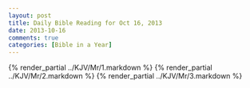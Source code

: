 ```yaml
---
layout: post
title: Daily Bible Reading for Oct 16, 2013
date: 2013-10-16
comments: true
categories: [Bible in a Year]
---
```

{% render_partial ../KJV/Mr/1.markdown %}
{% render_partial ../KJV/Mr/2.markdown %}
{% render_partial ../KJV/Mr/3.markdown %}
